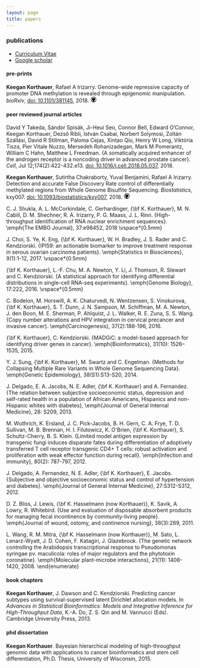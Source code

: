 ```yaml
---
layout: page
title: papers
---
```


<!-- Global site tag (gtag.js) - Google Analytics -->
<script async src="https://www.googletagmanager.com/gtag/js?id=UA-110175023-1"></script>
<script>
  window.dataLayer = window.dataLayer || [];
  function gtag(){dataLayer.push(arguments);}
  gtag('js', new Date());

  gtag('config', 'UA-110175023-1');
</script>

<script type='text/javascript' src='https://d1bxh8uas1mnw7.cloudfront.net/assets/embed.js'></script>

### publications

- [Curriculum Vitae](../cv-korthauer-academic.pdf)
- [Google scholar](https://scholar.google.com/citations?user=spd-KjUAAAAJ&hl=en)

#### pre-prints

**Keegan Korthauer**, Rafael A Irizarry. Genome-wide repressive capacity of promoter DNA methylation is revealed through epigenomic manipulation. *bioRxiv*, [doi: 10.1101/381145](https://doi.org/10.1101/381145), 2018. <a href="http://github.com/kdkorthauer/repressiveCapacity"><img src="../assets/img/github.png" title="GitHub logo"></a> 
<div data-badge-popover="right" data-badge-type="2" data-doi="https://doi.org/10.1101/381145" data-hide-no-mentions="true" class="altmetric-embed"></div>  

#### peer reviewed journal articles

David Y Takeda, Sándor Spisák, Ji-Heui Seo, Connor Bell, Edward O’Connor, Keegan Korthauer, Dezső Ribli, István Csabai, Norbert Solymosi, Zoltán Szállási, David R Stillman, Paloma Cejas, Xintao Qiu, Henry W Long, Viktória Tisza, Pier Vitale Nuzzo, Mersedeh Rohanizadegan, Mark M Pomerantz, William C Hahn, Matthew L Freedman. {A somatically acquired enhancer of the androgen receptor is a noncoding driver in advanced prostate cancer}. *Cell*, Jul 12;174(2):422-432.e13. [doi: 10.1016/j.cell.2018.05.037](https://doi.org/10.1016/j.cell.2018.05.037), 2018. 
<div data-badge-popover="right" data-badge-type="2" data-doi="https://doi.org/10.1016/j.cell.2018.05.037" data-hide-no-mentions="true" class="altmetric-embed"></div>  


**Keegan Korthauer**, Sutirtha Chakraborty, Yuval Benjamini, Rafael A Irizarry. Detection and accurate False Discovery Rate control of differentially methylated regions from Whole Genome Bisulfite Sequencing. *Biostatistics*, kxy007. [doi: 10.1093/biostatistics/kxy007](https://doi.org/10.1093/biostatistics/kxy007), 2018. <a href="http://github.com/kdkorthauer/dmrseqPaper"><img src="../assets/img/github.png" title="GitHub logo"></a> 
<div data-badge-popover="right" data-badge-type="2" data-doi="https://doi.org/10.1093/biostatistics/kxy007" data-hide-no-mentions="true" class="altmetric-embed"></div>  

C. J. Shukla, A. L. McCorkindale, C. Gerhardinger, {\bf K. Korthauer}, M. N. Cabili, D. M. Shechner, R. A. Irizarry, P. G. Maass, J. L. Rinn.
{High-throughput identification of RNA nuclear enrichment sequences}. \emph{The EMBO Journal}, 37:e98452, 2018 \vspace*{0.5mm}

J. Choi, S. Ye, K. Eng, {\bf K. Korthauer}, W. H. Bradley, J. S. Rader  and C. Kendziorski. {IPI59: an actionable biomarker to improve treatment response in serous ovarian carcinoma patients}. \emph{Statistics in Biosciences}, 9(1):1-12, 2017. \vspace*{0.5mm}

{\bf K. Korthauer}, L.-F. Chu, M. A. Newton, Y. Li, J. Thomson, R. Stewart and C. Kendziorski. {A statistical approach for identifying differential distributions in single-cell RNA-seq experiments}. \emph{Genome Biology}, 17:222, 2016. \vspace*{0.5mm}

C. Bodelon, M. Horswill, A. K. Chaturvedi, N. Wentzensen, S. Vinokurova, {\bf K. Korthauer}, S. T. Dunn, J. N. Sampson, M. Schiffman, M. A. Newton, J. den Boon, M. E. Sherman, P. Ahlquist, J. L. Walker, R. E. Zuna, S. S. Wang. {Copy number alterations and HPV integration in cervical precancer and invasive cancer}. \emph{Carcinogenesis}, 37(2):188-196, 2016. 

{\bf K. Korthauer}, C. Kendziorski. {MADGiC: a model-based approach for identifying driver genes in cancer}. \emph{Bioinformatics}, 31(10): 1526–1535, 2015.

Y. J. Sung, {\bf K. Korthauer}, M. Swartz and C. Engelman. {Methods for Collapsing Multiple Rare Variants in Whole Genome Sequencing Data}. \emph{Genetic Epidemiology}, 38(S1):S13-S20, 2014.

J. Delgado, E. A. Jacobs, N. E. Adler, {\bf K. Korthauer} and A. Fernandez. {The relation between subjective socioeconomic status, depression and self-rated health in a population of African Americans, Hispanics and non-Hispanic whites with diabetes}, \emph{Journal of General Internal Medicine}, 28: S209, 2013.

M. Wuthrich, K. Ersland, J. C. Pick-Jacobs, B. H. Gern, C. A. Frye, T. D. Sullivan, M. B. Brennan, H. I. Filutowicz, K. O'Brien, {\bf K. Korthauer}, S. Schultz-Cherry, B. S. Klein. {Limited model antigen expression by transgenic fungi induces disparate fates during differentiation of adoptively transferred T cell receptor transgenic CD4+ T cells: robust activation and proliferation with weak effector function during recall}. \emph{Infection and immunity}, 80(2): 787-797, 2012.

J. Delgado, A. Fernandez, N. E. Adler, {\bf K. Korthauer}, E. Jacobs. {Subjective and objective socioeconomic status and control of hypertension and diabetes}. \emph{Journal of General Internal Medicine}, 27:S312-S312, 2012.

D. Z. Bliss, J. Lewis, {\bf K. Hasselmann (now Korthauer)}, K. Savik, A. Lowry, R. Whitebird. {Use and evaluation of disposable absorbent products for managing fecal incontinence by community-living people}. \emph{Journal of wound, ostomy, and continence nursing}, 38(3):289, 2011.

L. Wang, R. M. Mitra, {\bf K. Hasselmann (now Korthauer)}, M. Sato, L. Lenarz-Wyatt, J. D. Cohen, F. Katagiri, J. Glazebrook. {The genetic network controlling the Arabidopsis transcriptional response to Pseudomonas syringae pv. maculicola: roles of major regulators and the phytotoxin coronatine}. \emph{Molecular plant-microbe interactions}, 21(11): 1408-1420, 2008.
\end{enumerate}

#### book chapters

**Keegan Korthauer**, J. Dawson and C. Kendziorski. Predicting cancer subtypes using survival-supervised latent Dirichlet allocation models.  In *Advances in Statistical Bioinformatics: Models and Integrative Inference for High-Throughput Data*, K.-A. Do, Z. S. Qin and M. Vannucci (Eds). Cambridge University Press, 2013.

#### phd dissertation

**Keegan Korthauer**. Bayesian hierarchical modeling of high-throughput genomic data with applications to cancer bioinformatics and stem cell differentiation, Ph.D. Thesis, University of Wisconsin, 2015. 